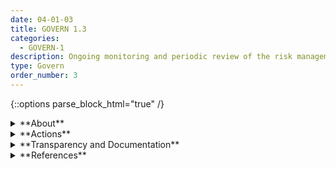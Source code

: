 ```yaml
---
date: 04-01-03
title: GOVERN 1.3
categories:
  - GOVERN-1
description: Ongoing monitoring and periodic review of the risk management process and its outcomes are planned, with organizational roles and responsibilities clearly defined.
type: Govern
order_number: 3
---
```

{::options parse_block_html="true" /}


<details>
<summary markdown="span">**About**</summary>
<br>
AI systems are dynamic and may perform in unexpected ways once deployed. Continuous monitoring is a risk management process for tracking unexpected issues and performance, in real-time or at a specific frequency, across the AI system lifecycle.

Incident response and “appeal and override” are commonly used processes in information technology management that can be adopted for AI systems. These processes enable real-time flagging of potential incidents, and human adjudication of system outcomes.

Establishing and maintaining incident response plans can reduce the likelihood of additive impacts during an AI incident. Smaller organizations which may not have fulsome governance programs, can utilize incident response plans for addressing system failures, abuse and misuse.

</details>

<details>
<summary markdown="span">**Actions**</summary>
* Establish and regularly review documentation policies that address information related to:
    * AI actor contact information
    * Business justification
    * Scope and usage
    * Assumptions and limitations
    * Description of training data
    * Algorithmic methodology
    * Evaluated alternative approaches
    * Description of output data
    * Testing and validation results
    * Down- and up-stream dependencies
    * Plans for deployment, monitoring, and change management
    * Stakeholder engagement plans
* Verify documentation policies for AI systems are in place, regularly, updated and followed across the organization.
* Establish policies for a model documentation inventory system and regularly review its completeness, usability, and efficacy.
* Establish mechanisms to regularly review the efficacy of risk management processes.
* Identify AI actors responsible for evaluating efficacy of risk management processes and approaches, and for course-correction based on results.


</details>

<details>
<summary markdown="span">**Transparency and Documentation**</summary>
<br>
Column G goes here.

</details>

<details>
<summary markdown="span">**References**</summary>
<br>
Bd. Governors Fed. Rsrv. Sys., Supervisory Guidance on Model Risk Management, SR Letter 11-7 (Apr. 4, 2011).

Off. Comptroller Currency, Comptroller’s Handbook: Model Risk Management (Aug. 2021). [URL](https://www.occ.gov/publications-and-resources/publications/comptrollers-handbook/files/model-risk-management/index-model-risk-management.html)

Margaret Mitchell et al., “Model Cards for Model Reporting." Proceedings of 2019 FATML Conference. [URL](https://arxiv.org/pdf/1810.03993.pdf)

Timnit Gebru et al., “Datasheets for Datasets,” Communications of the ACM 64, No. 12, 2021. [URL](https://arxiv.org/pdf/1803.09010.pdf)

Bender, E. M., Friedman, B. & McMillan-Major, A.,  (2022). A Guide for Writing Data Statements for Natural Language Processing. University of Washington.  Accessed July 14, 2022. [URL](https://techpolicylab.uw.edu/wp-content/uploads/2021/11/Data_Statements_Guide_V2.pdf)

M. Arnold, R. K. E. Bellamy, M. Hind, et al. FactSheets: Increasing trust in AI services through supplier's declarations of conformity. IBM Journal of Research and Development 63, 4/5 (July-September 2019), 6:1-6:13. [URL](https://ieeexplore.ieee.org/document/8843893)

John Richards, David Piorkowski, Michael Hind, et al. A Human-Centered Methodology for Creating AI FactSheets. Bulletin of the IEEE Computer Society Technical Committee on Data Engineering. [URL](http://sites.computer.org/debull/A21dec/p47.pdf)

OECD (2022), "OECD Framework for the Classification of AI systems", OECD Digital Economy Papers, No. 323, OECD Publishing, Paris. [URL](https://doi.org/10.1787/cb6d9eca-en)

</details>
